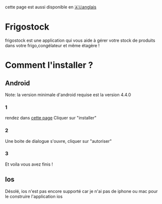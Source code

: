 cette page est aussi disponible en [🇦🇺anglais](README_en.md)
# Frigostock
frigostock est une application qui vous aide à gérer votre stock de produits dans votre frigo,congélateur et même étagère !
# Comment l'installer ?
## Android
Note: la version minimale d'android requise est la version 4.4.0
### 1
rendez dans [cette page]("https://google.com")
Cliquer sur "installer"
### 2
Une boite de dialogue s'ouvre, cliquer sur "autoriser"
### 3
Et voila vous avez finis !
## Ios
Désolé, ios n'est pas encore supporté car je n'ai pas de iphone ou mac pour le construire l'application ios

# 